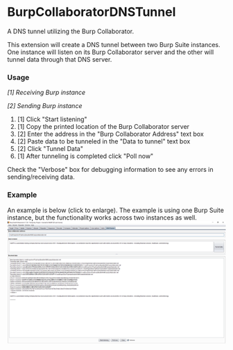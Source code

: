 # BurpCollaboratorDNSTunnel
A DNS tunnel utilizing the Burp Collaborator.

This extension will create a DNS tunnel between two Burp Suite instances.  One instance will listen on its Burp Collaborator server and the other will tunnel data through that DNS server.

### Usage
_[1] Receiving Burp instance_

_[2] Sending Burp instance_

1) [1] Click "Start listening"
2) [1] Copy the printed location of the Burp Collaborator server
3) [2] Enter the address in the "Burp Collaborator Address" text box
4) [2] Paste data to be tunneled in the "Data to tunnel" text box
5) [2] Click "Tunnel Data"
6) [1] After tunneling is completed click "Poll now"

Check the "Verbose" box for debugging information to see any errors in sending/receiving data.

### Example
An example is below (click to enlarge).  The example is using one Burp Suite instance, but the functionality works across two instances as well.
<a href="https://github.com/NetSPI/BurpCollaboratorDNSTunnel/blob/master/demo.png?raw=true" target="_blank"><img src="./demo.png"/></a>
